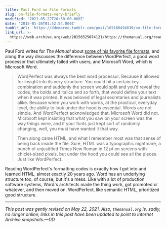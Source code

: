 ```yaml
---
title: Paul Ford on File Formats
slug: on-file-formats-very-briefly
modified: '2021-05-22T20:30:00.000Z'
date: '2015-01-26T01:52:54.000Z'
tumblr_url: 'https://ddemaree.tumblr.com/post/109160494639/on-file-formats-very-briefly'
link_url: >-
  https://web.archive.org/web/20150325074121/https://themanual.org/read/issues/4/paul-ford/article
---
```

Paul Ford writes for _The Manual_ about [some of his favorite file formats](https://web.archive.org/web/20150325074121/https://themanual.org/read/issues/4/paul-ford/article), and along the way discusses the difference between WordPerfect, a good word processor that ultimately failed with users, and Microsoft Word, which is Microsoft Word.

> WordPerfect was always the best word processor. Because it allowed for insight into its very structure. You could hit a certain key combination and suddenly the screen would split and you’d reveal the codes, the bolds and italics and so forth, that would define your text when it was printed. It was beloved of legal secretaries and journalists alike. Because when you work with words, at the practical, everyday level, the ability to look under the hood is essential. Words are not simple. And WordPerfect acknowledged that. Microsoft Word did not. Microsoft kept insisting that what you saw on your screen was the way things were, and if your fonts just kept sort of randomly changing, well, you must have wanted it that way.
> 
> Then along came HTML, and what I remember most was that sense of being back inside the file. Sure, HTML was a typographic nightmare, a bunch of unjustified Times New Roman in 12 pt on screens with chiclet-sized pixels, but under the hood you could see all the pieces. Just like WordPerfect.

Reading WordPerfect's formatting codes is exactly how I got into and learned HTML, almost exactly 20 years ago. Word has an underlying structure too, of course, but it's a mess. Like with a lot of production software systems, Word's architects made the thing work, got promoted or whatever, and then moved on. WordPerfect, like semantic HTML, prioritized good structure.

* * *

_This post was gently revised on May 22, 2021. Also, `themanual.org` is, sadly, no longer online; links in this post have been updated to point to Internet Archive snapshots.—DD_
